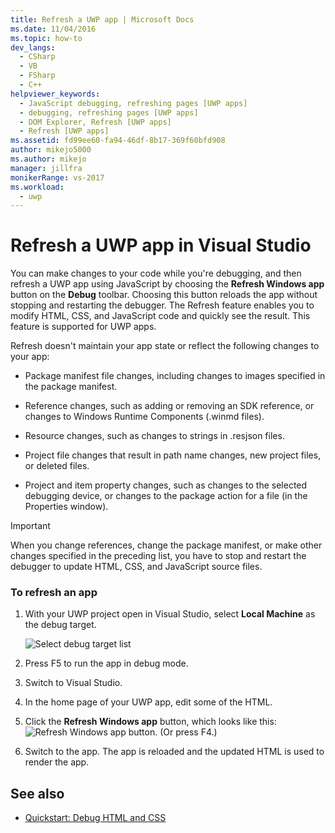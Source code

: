 ```yaml
---
title: Refresh a UWP app | Microsoft Docs
ms.date: 11/04/2016
ms.topic: how-to
dev_langs: 
  - CSharp
  - VB
  - FSharp
  - C++
helpviewer_keywords: 
  - JavaScript debugging, refreshing pages [UWP apps]
  - debugging, refreshing pages [UWP apps]
  - DOM Explorer, Refresh [UWP apps]
  - Refresh [UWP apps]
ms.assetid: fd99ee60-fa94-46df-8b17-369f60bfd908
author: mikejo5000
ms.author: mikejo
manager: jillfra
monikerRange: vs-2017
ms.workload: 
  - uwp
---
```

# Refresh a UWP app in Visual Studio

 You can make changes to your code while you're debugging, and then refresh a UWP app using JavaScript by choosing the **Refresh Windows app** button on the **Debug** toolbar. Choosing this button reloads the app without stopping and restarting the debugger. The Refresh feature enables you to modify HTML, CSS, and JavaScript code and quickly see the result. This feature is supported for UWP apps.

 Refresh doesn't maintain your app state or reflect the following changes to your app:

- Package manifest file changes, including changes to images specified in the package manifest.

- Reference changes, such as adding or removing an SDK reference, or changes to Windows Runtime Components (.winmd files).

- Resource changes, such as changes to strings in .resjson files.

- Project file changes that result in path name changes, new project files, or deleted files.

- Project and item property changes, such as changes to the selected debugging device, or changes to the package action for a file (in the Properties window).

> [!IMPORTANT]
> When you change references, change the package manifest, or make other changes specified in the preceding list, you have to stop and restart the debugger to update HTML, CSS, and JavaScript source files.

### To refresh an app

1. With your UWP project open in Visual Studio, select **Local Machine** as the debug target.

     ![Select debug target list](../debugger/media/js_select_target.png "JS_Select_Target")

3. Press F5 to run the app in debug mode.

4. Switch to Visual Studio.

5. In the home page of your UWP app, edit some of the HTML.

7. Click the **Refresh Windows app** button, which looks like this: ![Refresh Windows app button](../debugger/media/js_refresh.png "JS_Refresh"). (Or press F4.)

8. Switch to the app. The app is reloaded and the updated HTML is used to render the app.

## See also
- [Quickstart: Debug HTML and CSS](../debugger/quickstart-debug-html-and-css.md)